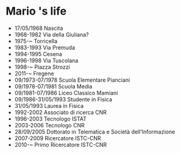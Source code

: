Mario 's life
===============

- 17/05/1968 Nascita
- 1968-1982 Via della Giuliana?
- 1975-~ Torricella
- 1983-1993 Via Premuda
- 1994-1995 Cesena
- 1996-1998 Via Tuscolana
- 1998-~ Piazza Strozzi
- 2011-~ Fregene
- 09/1973-07/1978 Scuola Elementare Pianciani
- 09/1978-07/1981 Scuola Media
- 09/1981-07/1986 Liceo Classico Mamiani
- 09/1986-31/05/1993 Studente in Fisica
- 31/05/1993 Laurea in Fisica
- 1992-2002 Associato di ricerca CNR
- 1996-2003 Tecnologo ISTAT
- 2003-2006 Tecnologo CNR
- 28/09/2005 Dottorato in Telematica e Società dell'Informazione
- 2007-2009 Ricercatore ISTC-CNR
- 2010-~ Primo Ricercatore ISTC-CNR